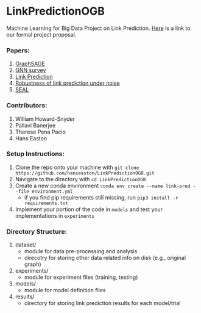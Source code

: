 # LinkPredictionOGB
Machine Learning for Big Data Project on Link Prediction. [Here](project_proposal.pdf) is a link to our formal project proposal.


### Papers:
1. [GraphSAGE](https://arxiv.org/pdf/1706.02216.pdf)
2. [GNN survey](https://arxiv.org/pdf/1901.00596.pdf)
3. [Link Prediction](http://www.eecs.harvard.edu/~michaelm/CS222/linkpred.pdf)
4. [Robustness of link prediction under noise](https://www.nature.com/articles/srep18881)
5. [SEAL](https://proceedings.neurips.cc/paper/2018/file/53f0d7c537d99b3824f0f99d62ea2428-Paper.pdf)

### Contributors:
1. William Howard-Snyder
2. Pallavi Banerjee
3. Therese Pena Pacio
4. Hans Easton

### Setup Instructions:
1. Clone the repo onto your machine with `git clone https://github.com/hanseaston/LinkPredictionOGB.git`
2. Navigate to the directory with `cd LinkPredictionOGB`
3. Create a new conda environment `conda env create --name link-pred --file environment.yml`
    - if you find pip requirements still missing, run `pip3 install -r requirements.txt`
4. Implement your portion of the code in `models` and test your implementations in `experiments`


### Directory Structure:
1. dataset/
    - module for data pre-processing and analysis
    - direcotry for storing other data related info on disk (e.g., original graph)
2. experiments/
    - module for experiment files (training, testing)
3. models/
    - module for model definition files
4. results/
    - directory for storing link prediction results for each model/trial
